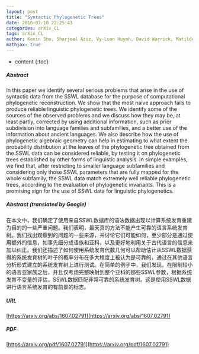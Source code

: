 ```yaml
---
layout: post
title: "Syntactic Phylogenetic Trees"
date: 2016-07-10 22:25:43
categories: arXiv_CL
tags: arXiv_CL
author: Kevin Shu, Sharjeel Aziz, Vy-Luan Huynh, David Warrick, Matilde Marcolli
mathjax: true
---
```


* content
{:toc}

##### Abstract
In this paper we identify several serious problems that arise in the use of syntactic data from the SSWL database for the purpose of computational phylogenetic reconstruction. We show that the most naive approach fails to produce reliable linguistic phylogenetic trees. We identify some of the sources of the observed problems and we discuss how they may be, at least partly, corrected by using additional information, such as prior subdivision into language families and subfamilies, and a better use of the information about ancient languages. We also describe how the use of phylogenetic algebraic geometry can help in estimating to what extent the probability distribution at the leaves of the phylogenetic tree obtained from the SSWL data can be considered reliable, by testing it on phylogenetic trees established by other forms of linguistic analysis. In simple examples, we find that, after restricting to smaller language subfamilies and considering only those SSWL parameters that are fully mapped for the whole subfamily, the SSWL data match extremely well reliable phylogenetic trees, according to the evaluation of phylogenetic invariants. This is a promising sign for the use of SSWL data for linguistic phylogenetics.

##### Abstract (translated by Google)
在本文中，我们确定了使用来自SSWL数据库的语法数据出现以计算系统发育重建为目的的一些严重问题。我们表明，最天真的方法不能产生可靠的语言系统发育树。我们找出观察到的问题的一些来源，并讨论它们可能如何，至少部分是通过使用额外的信息，如事先细分成语族和亚科，以及更好地利用关于古代语言的信息来加以纠正。我们还描述了如何使用系统发育代数几何可以帮助估计从SSWL数据获得的系统发育树的叶子的概率分布在多大程度上被认为是可靠的，通过在其他语言分析形式建立的系统发育树上进行测试。在简单的例子中，我们发现，在限制较小的语言亚家族之后，并且仅考虑完整映射到整个亚科的那些SSWL参数，根据系统发育不变量的评估，SSWL数据匹配非常可靠的系统发育树。这是使用SSWL数据进行语言系统发育的有前景的标志。

##### URL
[https://arxiv.org/abs/1607.02791](https://arxiv.org/abs/1607.02791)

##### PDF
[https://arxiv.org/pdf/1607.02791](https://arxiv.org/pdf/1607.02791)

